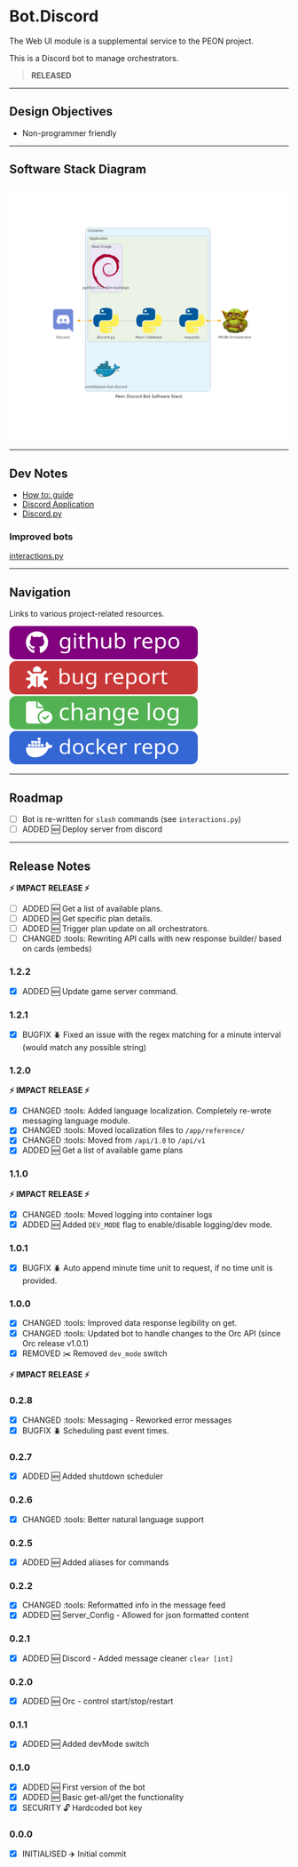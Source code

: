 # Bot.Discord

The Web UI module is a supplemental service to the PEON project.

This is a Discord bot to manage orchestrators.

> **RELEASED**

---

## Design Objectives

- Non-programmer friendly

---

## Software Stack Diagram

![Software Stack](../images/diagrams/diagram_bot_discord.png)

---

## Dev Notes

- [How to: guide](https://realpython.com/how-to-make-a-discord-bot-python/)
- [Discord Application](https://discord.com/developers/applications)
- [Discord.py](https://discordpy.readthedocs.io/en/stable/ext/commands/api.html#bots)

### Improved bots

[interactions.py](https://discord-interactions.readthedocs.io/en/latest/quickstart.html)

---

## Navigation

Links to various project-related resources.

[![github](../images/buttons/button_github.svg)](https://github.com/the-peon-project/peon-bot-discord)
[![github](../images/buttons/button_bug.svg)](https://github.com/the-peon-project/peon-bot-discord/issues/new/choose)
[![github](../images/buttons/button_changelog.svg)](../development/50_bot_discord.md#release-notes)
[![github](../images/buttons/button_docker.svg)](https://hub.docker.com/repository/docker/umlatt/peon.bot.discord/general)

---

## Roadmap

- [ ] Bot is re-written for ``slash`` commands (see ``interactions.py``)
- [ ] ADDED :new: Deploy server from discord

---

## Release Notes

**:zap: IMPACT RELEASE :zap:**

- [ ] ADDED :new: Get a list of available plans.
- [ ] ADDED :new: Get specific plan details.
- [ ] ADDED :new: Trigger plan update on all orchestrators.
- [ ] CHANGED :tools: Rewriting API calls with new response builder/ based on cards (embeds)

### 1.2.2

- [x] ADDED :new: Update game server command.

### 1.2.1

- [x] BUGFIX :beetle: Fixed an issue with the regex matching for a minute interval (would match any possible string)

### 1.2.0

**:zap: IMPACT RELEASE :zap:**

- [x] CHANGED :tools: Added language localization. Completely re-wrote messaging language module.
- [x] CHANGED :tools: Moved localization files to `/app/reference/`
- [x] CHANGED :tools: Moved from `/api/1.0` to `/api/v1`
- [x] ADDED :new: Get a list of available game plans

### 1.1.0

**:zap: IMPACT RELEASE :zap:**

- [x] CHANGED :tools: Moved logging into container logs
- [x] ADDED :new: Added `DEV_MODE` flag to enable/disable logging/dev mode.

### 1.0.1

- [x] BUGFIX :beetle: Auto append minute time unit to request, if no time unit is provided.

### 1.0.0

- [x] CHANGED :tools: Improved data response legibility on get.
- [x] CHANGED :tools: Updated bot to handle changes to the Orc API (since Orc release v1.0.1)
- [x] REMOVED :scissors: Removed `dev_mode` switch

**:zap: IMPACT RELEASE :zap:**

### 0.2.8

- [x] CHANGED :tools: Messaging - Reworked error messages
- [x] BUGFIX :beetle: Scheduling past event times.

### 0.2.7

- [x] ADDED :new: Added shutdown scheduler

### 0.2.6

- [x] CHANGED :tools: Better natural language support

### 0.2.5

- [x] ADDED :new: Added aliases for commands

### 0.2.2

- [x] CHANGED :tools: Reformatted info in the message feed
- [x] ADDED :new: Server_Config - Allowed for json formatted content

### 0.2.1

- [x] ADDED :new: Discord - Added message cleaner ``clear [int]``

### 0.2.0

- [x] ADDED :new: Orc - control start/stop/restart

### 0.1.1

- [x] ADDED :new: Added devMode switch

### 0.1.0

- [x] ADDED :new: First version of the bot
- [x] ADDED :new: Basic get-all/get the functionality
- [x] SECURITY :unlock: Hardcoded bot key

### 0.0.0

- [x] INITIALISED :airplane: Initial commit

